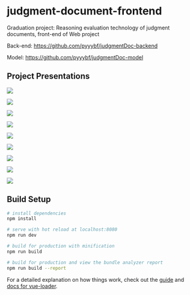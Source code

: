 # judgment-document-frontend

Graduation project: Reasoning evaluation technology of judgment documents, front-end of Web project

Back-end: https://github.com/pyyybf/judgmentDoc-backend

Model: https://github.com/pyyybf/judgmentDoc-model

## Project Presentations

![](https://pyyybf.oss-cn-shanghai.aliyuncs.com/judgmentdoc/judgmentdoc_8.png)

![](https://pyyybf.oss-cn-shanghai.aliyuncs.com/judgmentdoc/judgmentdoc_1.png)

![](https://pyyybf.oss-cn-shanghai.aliyuncs.com/judgmentdoc/judgmentdoc_2.png)

![](https://pyyybf.oss-cn-shanghai.aliyuncs.com/judgmentdoc/judgmentdoc_3.png)

![](https://pyyybf.oss-cn-shanghai.aliyuncs.com/judgmentdoc/judgmentdoc_4.png)

![](https://pyyybf.oss-cn-shanghai.aliyuncs.com/judgmentdoc/judgmentdoc_5.png)

![](https://pyyybf.oss-cn-shanghai.aliyuncs.com/judgmentdoc/judgmentdoc_6.png)

![](https://pyyybf.oss-cn-shanghai.aliyuncs.com/judgmentdoc/judgmentdoc_7.png)

![](https://pyyybf.oss-cn-shanghai.aliyuncs.com/judgmentdoc/judgmentdoc_9.png)

## Build Setup

``` bash
# install dependencies
npm install

# serve with hot reload at localhost:8080
npm run dev

# build for production with minification
npm run build

# build for production and view the bundle analyzer report
npm run build --report
```

For a detailed explanation on how things work, check out the [guide](http://vuejs-templates.github.io/webpack/) and [docs for vue-loader](http://vuejs.github.io/vue-loader).
